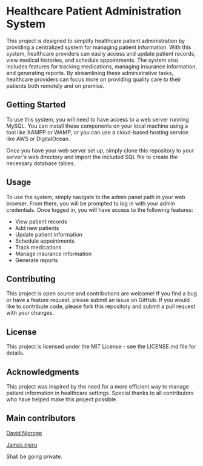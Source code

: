 # Healthcare Patient Administration System

This project is designed to simplify healthcare patient administration by providing a centralized system for managing patient information. With this system, healthcare providers can easily access and update patient records, view medical histories, and schedule appointments. The system also includes features for tracking medications, managing insurance information, and generating reports. By streamlining these administrative tasks, healthcare providers can focus more on providing quality care to their patients both remotely and on premise.

## Getting Started

To use this system, you will need to have access to a web server running MySQL. You can install these components on your local machine using a tool like XAMPP or WAMP, or you can use a cloud-based hosting service like AWS or DigitalOcean.

Once you have your web server set up, simply clone this repository to your server's web directory and import the included SQL file to create the necessary database tables.

## Usage

To use the system, simply navigate to the admin panel path in your web browser. From there, you will be prompted to log in with your admin credentials. Once logged in, you will have access to the following features:

- View patient records
- Add new patients
- Update patient information
- Schedule appointments
- Track medications
- Manage insurance information
- Generate reports

## Contributing

This project is open source and contributions are welcome! If you find a bug or have a feature request, please submit an issue on GitHub. If you would like to contribute code, please fork this repository and submit a pull request with your changes.

## License

This project is licensed under the MIT License - see the LICENSE.md file for details.

## Acknowledgments

This project was inspired by the need for a more efficient way to manage patient information in healthcare settings. Special thanks to all contributors who have helped make this project possible.

## Main contributors
[David Njoroge](https://github.com/Ndegwadavid)

[James njeru](https://github.com/Mu-Gee)

Shall be going private.
